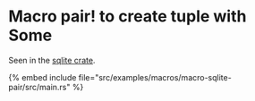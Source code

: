 # Macro pair! to create tuple with Some


Seen in the [sqlite crate](https://crates.io/crates/sqlite).

{% embed include file="src/examples/macros/macro-sqlite-pair/src/main.rs" %}


